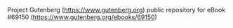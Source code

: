 Project Gutenberg (https://www.gutenberg.org) public repository for
eBook #69150 (https://www.gutenberg.org/ebooks/69150)

